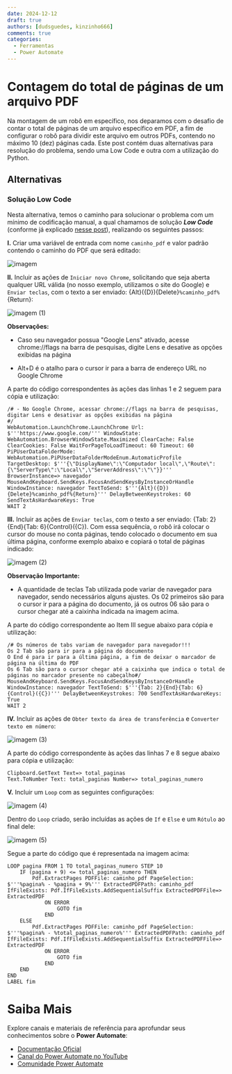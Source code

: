 ```yaml
---
date: 2024-12-12
draft: true
authors: [dudsguedes, kinzinho666]
comments: true
categories:
  - Ferramentas
  - Power Automate
---
```


# Contagem do total de páginas de um arquivo PDF

Na montagem de um robô em específico, nos deparamos com o desafio de contar o total de páginas de um arquivo específico em PDF, a fim de configurar o robô para dividir este arquivo em outros PDFs, contendo no máximo 10 (dez) páginas cada.  Este post contém duas alternativas para resolução do problema, sendo uma Low Code e outra com a utilização do Python.  

<!-- more -->   

## Alternativas

### **Solução Low Code**
Nesta alternativa, temos o caminho para solucionar o problema com um mínimo de codificação manual, a qual chamamos de solução _**Low Code**_ (conforme já explicado [nesse post](../20231226_descomplicado/index.md)), realizando os seguintes passos:

**I.** Criar uma variável de entrada com nome `caminho_pdf` e valor padrão contendo o caminho do PDF que será editado:



![imagem](https://github.com/user-attachments/assets/99fa3bd4-a545-40a3-8fa1-dbd52892dae7)




**II.** Incluir as ações de `Iniciar novo Chrome`, solicitando que seja aberta qualquer URL válida (no nosso exemplo, utilizamos o site do Google) e `Enviar teclas`, com o texto a ser enviado: {Alt}({D}){Delete}`%caminho_pdf%`{Return}:

![imagem (1)](https://github.com/user-attachments/assets/b2cc535f-d585-48c0-ad53-cb0766249b4e)



**Observações:** 

* Caso seu navegador possua "Google Lens" ativado, acesse chrome://flags na barra de pesquisas, digite Lens e desative as opções exibidas na página

* Alt+D é o atalho para o cursor ir para a barra de endereço URL no Google Chrome
                            
A parte do código correspondentes às ações das linhas 1 e 2 seguem para cópia e utilização:

````
/# - No Google Chrome, acessar chrome://flags na barra de pesquisas, digitar Lens e desativar as opções exibidas na página
#/
WebAutomation.LaunchChrome.LaunchChrome Url: $'''https://www.google.com/''' WindowState: WebAutomation.BrowserWindowState.Maximized ClearCache: False ClearCookies: False WaitForPageToLoadTimeout: 60 Timeout: 60 PiPUserDataFolderMode: WebAutomation.PiPUserDataFolderModeEnum.AutomaticProfile TargetDesktop: $'''{\"DisplayName\":\"Computador local\",\"Route\":{\"ServerType\":\"Local\",\"ServerAddress\":\"\"}}''' BrowserInstance=> navegador
MouseAndKeyboard.SendKeys.FocusAndSendKeysByInstanceOrHandle WindowInstance: navegador TextToSend: $'''{Alt}({D}){Delete}%caminho_pdf%{Return}''' DelayBetweenKeystrokes: 60 SendTextAsHardwareKeys: True
WAIT 2
````

**III.** Incluir as ações de `Enviar teclas`, com o texto a ser enviado: {Tab: 2}{End}{Tab: 6}{Control}({C}). Com essa sequência, o robô irá colocar o cursor do mouse no conta páginas, tendo colocado o documento em sua última página, conforme exemplo abaixo e copiará o total de páginas indicado:


![imagem (2)](https://github.com/user-attachments/assets/811c797d-1a73-43a2-8842-4390f565bd8c)




**Observação Importante:** 

* A quantidade de teclas Tab utilizada pode variar de navegador para navegador, sendo necessários alguns ajustes. Os 02 primeiros são para o cursor ir para a página do documento, já os outros 06 são para o cursor chegar até a caixinha indicada na imagem acima.


A parte do código correspondente ao Item III segue abaixo para cópia e utilização:

````
/# Os números de tabs variam de navegador para navegador!!!
Os 2 Tab são para ir para a página do documento
O End é para ir para a última página, a fim de deixar o marcador de página na última do PDF
Os 6 Tab são para o cursor chegar até a caixinha que indica o total de páginas no marcador presente no cabeçalho#/
MouseAndKeyboard.SendKeys.FocusAndSendKeysByInstanceOrHandle WindowInstance: navegador TextToSend: $'''{Tab: 2}{End}{Tab: 6}{Control}({C})''' DelayBetweenKeystrokes: 700 SendTextAsHardwareKeys: True
WAIT 2
````

**IV.** Incluir as ações de `Obter texto da área de transferência` e `Converter texto em número`:

![imagem (3)](https://github.com/user-attachments/assets/779eec25-57bb-4e00-a36f-68f3d620c87f)



A parte do código correspondente às ações das linhas 7 e 8 segue abaixo para cópia e utilização:

````
Clipboard.GetText Text=> total_paginas
Text.ToNumber Text: total_paginas Number=> total_paginas_numero
````

**V.** Incluir um `Loop` com as seguintes configurações:

![imagem (4)](https://github.com/user-attachments/assets/0aec80ae-eddd-4222-b475-6fa376496f73)


Dentro do `Loop` criado, serão incluídas as ações de `If` e `Else` e um `Rótulo` ao final dele: 

![imagem (5)](https://github.com/user-attachments/assets/d33fb07f-e79d-46a0-9a08-ac2913f0ce11)

Segue a parte do código que é representada na imagem acima:

````
LOOP pagina FROM 1 TO total_paginas_numero STEP 10
    IF (pagina + 9) <= total_paginas_numero THEN
        Pdf.ExtractPages PDFFile: caminho_pdf PageSelection: $'''%pagina% - %pagina + 9%''' ExtractedPDFPath: caminho_pdf IfFileExists: Pdf.IfFileExists.AddSequentialSuffix ExtractedPDFFile=> ExtractedPDF
            ON ERROR
                GOTO fim
            END
    ELSE
        Pdf.ExtractPages PDFFile: caminho_pdf PageSelection: $'''%pagina% - %total_paginas_numero%''' ExtractedPDFPath: caminho_pdf IfFileExists: Pdf.IfFileExists.AddSequentialSuffix ExtractedPDFFile=> ExtractedPDF
            ON ERROR
                GOTO fim
            END
    END
END
LABEL fim

````











# Saiba Mais

Explore canais e materiais de referência para aprofundar seus conhecimentos sobre o **Power Automate**:

- [Documentação Oficial](https://docs.microsoft.com/pt-br/power-automate/)
- [Canal do Power Automate no YouTube](https://www.youtube.com/channel/UCG98S4lL7nwlN8dxSF322bA)
- [Comunidade Power Automate](https://powerusers.microsoft.com/t5/Power-Automate-Community/ct-p/MPACommunity)

